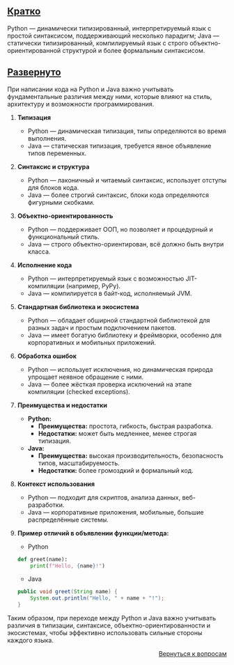 ## <u>Кратко</u>

Python — динамически типизированный, интерпретируемый язык с простой синтаксисом, поддерживающий несколько парадигм;
Java — статически типизированный, компилируемый язык с строго объектно-ориентированной структурой и более формальным
синтаксисом.

## <u>Развернуто</u>

При написании кода на Python и Java важно учитывать фундаментальные различия между ними, которые влияют на стиль,
архитектуру и возможности программирования.

1. **Типизация**
    - Python — динамическая типизация, типы определяются во время выполнения.
    - Java — статическая типизация, требуется явное объявление типов переменных.

2. **Синтаксис и структура**
    - Python — лаконичный и читаемый синтаксис, использует отступы для блоков кода.
    - Java — более строгий синтаксис, блоки кода определяются фигурными скобками.

3. **Объектно-ориентированность**
    - Python — поддерживает ООП, но позволяет и процедурный и функциональный стиль.
    - Java — строго объектно-ориентирован, всё должно быть внутри класса.

4. **Исполнение кода**
    - Python — интерпретируемый язык с возможностью JIT-компиляции (например, PyPy).
    - Java — компилируется в байт-код, исполняемый JVM.

5. **Стандартная библиотека и экосистема**
    - Python — обладает обширной стандартной библиотекой для разных задач и простым подключением пакетов.
    - Java — имеет богатую библиотеку и фреймворки, особенно для корпоративных и мобильных приложений.

6. **Обработка ошибок**
    - Python — использует исключения, но динамическая природа упрощает неявное обращение с ними.
    - Java — более жёсткая проверка исключений на этапе компиляции (checked exceptions).

7. **Преимущества и недостатки**
    - **Python:**
        - **Преимущества:** простота, гибкость, быстрая разработка.
        - **Недостатки:** может быть медленнее, менее строгая типизация.
    - **Java:**
        - **Преимущества:** высокая производительность, безопасность типов, масштабируемость.
        - **Недостатки:** более громоздкий и формальный код.

8. **Контекст использования**
    - Python — подходит для скриптов, анализа данных, веб-разработки.
    - Java — корпоративные приложения, мобильные, большие распределённые системы.

9. **Пример отличий в объявлении функции/метода:**
    - Python
    ```python
    def greet(name):
        print(f"Hello, {name}!")
    ```  
    - Java
    ```java
    public void greet(String name) {
        System.out.println("Hello, " + name + "!");
    }
    ```

Таким образом, при переходе между Python и Java важно учитывать различия в типизации, синтаксисе,
объектно-ориентированности и экосистемах, чтобы эффективно использовать сильные стороны каждого языка.

<div align="right">

[Вернуться к вопросам](../Вопросы.md)

</div>
